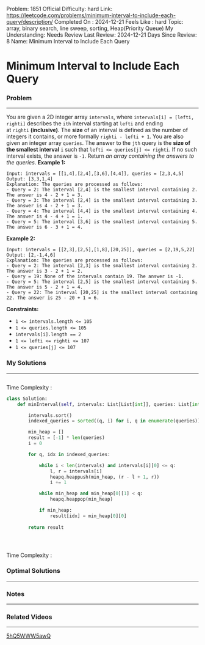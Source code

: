 Problem: 1851
Official Difficulty: hard
Link: https://leetcode.com/problems/minimum-interval-to-include-each-query/description/
Completed On : 2024-12-21
Feels Like : hard
Topic: array, binary search, line sweep, sorting, Heap(Priority Queue)
My Understanding: Needs Review
Last Review: 2024-12-21
Days Since Review: 8
Name: Minimum Interval to Include Each Query

# Minimum Interval to Include Each Query
### Problem
___
You are given a 2D integer array `intervals`, where `intervals[i] = [lefti, righti]` describes the `ith` interval starting at `lefti` and ending at `righti` **(inclusive)**. The **size** of an interval is defined as the number of integers it contains, or more formally `righti - lefti + 1`.
You are also given an integer array `queries`. The answer to the `jth` query is the **size of the smallest interval** `i` such that `lefti <= queries[j] <= righti`. If no such interval exists, the answer is `-1`.
Return *an array containing the answers to the queries*.
**Example 1:**
```plain text
Input: intervals = [[1,4],[2,4],[3,6],[4,4]], queries = [2,3,4,5]
Output: [3,3,1,4]
Explanation: The queries are processed as follows:
- Query = 2: The interval [2,4] is the smallest interval containing 2. The answer is 4 - 2 + 1 = 3.
- Query = 3: The interval [2,4] is the smallest interval containing 3. The answer is 4 - 2 + 1 = 3.
- Query = 4: The interval [4,4] is the smallest interval containing 4. The answer is 4 - 4 + 1 = 1.
- Query = 5: The interval [3,6] is the smallest interval containing 5. The answer is 6 - 3 + 1 = 4.

```
**Example 2:**
```plain text
Input: intervals = [[2,3],[2,5],[1,8],[20,25]], queries = [2,19,5,22]
Output: [2,-1,4,6]
Explanation: The queries are processed as follows:
- Query = 2: The interval [2,3] is the smallest interval containing 2. The answer is 3 - 2 + 1 = 2.
- Query = 19: None of the intervals contain 19. The answer is -1.
- Query = 5: The interval [2,5] is the smallest interval containing 5. The answer is 5 - 2 + 1 = 4.
- Query = 22: The interval [20,25] is the smallest interval containing 22. The answer is 25 - 20 + 1 = 6.

```
**Constraints:**
- `1 <= intervals.length <= 105`
- `1 <= queries.length <= 105`
- `intervals[i].length == 2`
- `1 <= lefti <= righti <= 107`
- `1 <= queries[j] <= 107`
### My Solutions
___
```python

```

Time Complexity :
```python
class Solution:
    def minInterval(self, intervals: List[List[int]], queries: List[int]) -> List[int]:

        intervals.sort()
        indexed_queries = sorted((q, i) for i, q in enumerate(queries))

        min_heap = []
        result = [-1] * len(queries)
        i = 0

        for q, idx in indexed_queries:

            while i < len(intervals) and intervals[i][0] <= q:
                l, r = intervals[i]
                heapq.heappush(min_heap, (r - l + 1, r))
                i += 1

            while min_heap and min_heap[0][1] < q:
                heapq.heappop(min_heap)

            if min_heap:
                result[idx] = min_heap[0][0]
                
        return result





```

Time Complexity : 
### Optimal Solutions
___

### Notes
___
 
### Related Videos 
___
[5hQ5WWW5awQ](https://youtu.be/5hQ5WWW5awQ)